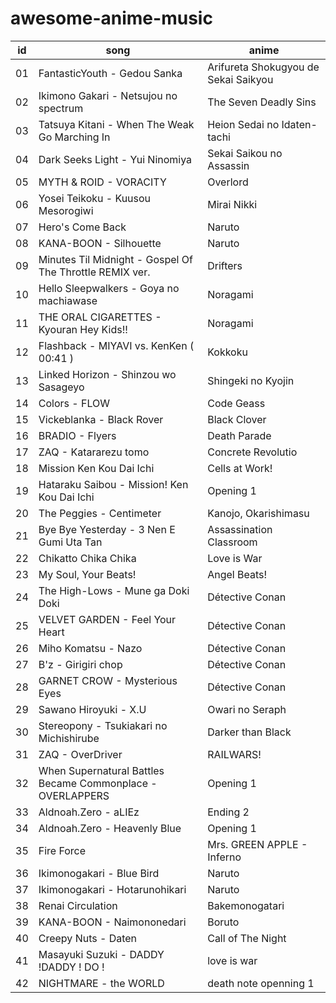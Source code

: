 # awesome-anime-music

id | song | anime
-|-|-
01 | FantasticYouth - Gedou Sanka | Arifureta Shokugyou de Sekai Saikyou
02 | Ikimono Gakari - Netsujou no spectrum | The Seven Deadly Sins
03 | Tatsuya Kitani - When The Weak Go Marching In | Heion Sedai no Idaten-tachi
04 | Dark Seeks Light - Yui Ninomiya | Sekai Saikou no Assassin
05 | MYTH & ROID - VORACITY | Overlord
06 | Yosei Teikoku - Kuusou Mesorogiwi | Mirai Nikki
07 | Hero's Come Back | Naruto
08 | KANA-BOON - Silhouette | Naruto
09 | Minutes Til Midnight - Gospel Of The Throttle REMIX ver. | Drifters
10 | Hello Sleepwalkers - Goya no machiawase | Noragami
11 | THE ORAL CIGARETTES - Kyouran Hey Kids!! | Noragami
12 | Flashback - MIYAVI vs. KenKen ( 00:41 ) | Kokkoku
13 | Linked Horizon - Shinzou wo Sasageyo | Shingeki no Kyojin
14 | Colors - FLOW | Code Geass
15 | Vickeblanka - Black Rover | Black Clover
16 | BRADIO - Flyers | Death Parade
17 | ZAQ - Katararezu tomo | Concrete Revolutio
18 | Mission Ken Kou Dai Ichi | Cells at Work!
19 | Hataraku Saibou - Mission! Ken Kou Dai Ichi | Opening 1 | Les Brigades immunitaires
20 | The Peggies - Centimeter | Kanojo, Okarishimasu
21 | Bye Bye Yesterday - 3 Nen E Gumi Uta Tan | Assassination Classroom
22 | Chikatto Chika Chika | Love is War
23 | My Soul, Your Beats! | Angel Beats!
24 | The High-Lows - Mune ga Doki Doki | Détective Conan
25 | VELVET GARDEN - Feel Your Heart | Détective Conan
26 | Miho Komatsu - Nazo | Détective Conan
27 | B'z - Girigiri chop | Détective Conan
28 | GARNET CROW - Mysterious Eyes | Détective Conan
29 | Sawano Hiroyuki - X.U | Owari no Seraph
30 | Stereopony - Tsukiakari no Michishirube | Darker than Black
31 | ZAQ - OverDriver | RAILWARS!
32 | When Supernatural Battles Became Commonplace - OVERLAPPERS | Opening 1
33 | Aldnoah.Zero - aLIEz | Ending 2
34 | Aldnoah.Zero - Heavenly Blue | Opening 1
35 | Fire Force | Mrs. GREEN APPLE - Inferno
36 | Ikimonogakari - Blue Bird | Naruto
37 | Ikimonogakari - Hotarunohikari | Naruto
38 | Renai Circulation | Bakemonogatari | Opening 4
39 | KANA-BOON - Naimononedari | Boruto
40 | Creepy Nuts - Daten | Call of The Night
41 | Masayuki Suzuki - DADDY !DADDY ! DO ! | love is war
42 | NIGHTMARE - the WORLD | death note openning 1
